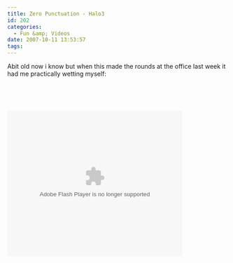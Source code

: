 ```yaml
---
title: Zero Punctuation - Halo3
id: 202
categories:
  - Fun &amp; Videos
date: 2007-10-11 13:53:57
tags:
---
```


Abit old now i know but when this made the rounds at the office last week it had me practically wetting myself:

&nbsp;

&nbsp;

<embed src="https://update.videoegg.com/flash/proxy.swf?jsver=1.4" FlashVars="gc=c2hvd0FkPXRydWUmYWRWYXJzPWFyZWE9Z2FtZXMmc2l0ZT1lc2NhcGlzdG1hZ2F6aW5lJmZpbGU9aHR0cCUzQSUyRiUyRnNlbGZzZXJ2ZTMwMCUyRWRvd25sb2FkJTJFdmlkZW9lZ2clMkVjb20lMkZnaWQzODklMkZjaWQxMzg5JTJGSTUlMkZHUSUyRjExOTEyNzM3MTFuSEk4SEZNSWlmM3ZxV1R3YWtMSyZzd2ZwYXRoPWh0dHAlM0ElMkYlMkZ1cGRhdGUlMkV2aWRlb2VnZyUyRWNvbSUyRmZsYXNoJTJGcHJveHklMkVzd2YlM0Zqc3ZlciUzRDElMkU0JmF1dG9QbGF5PWZhbHNlJnNob3dBZFByaW1hcnk9dHJ1ZSZ3bW9kZT13aW5kb3cmYWxsb3dGbGFzaDlGdWxsc2NyZWVuPXRydWU=" quality="high" allowFullScreen="true" allowScriptAccess="always" scale="noscale" wmode="window" width="400" height="332" name="VE_Player" align="middle" type="application/x-shockwave-flash" pluginspage="https://www.macromedia.com/go/getflashplayer"></embed>